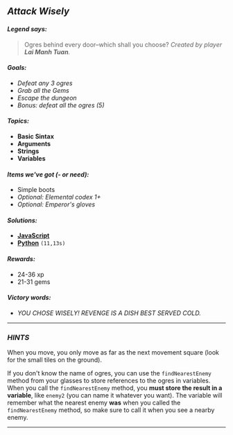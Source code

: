 ## _Attack Wisely_

#### _Legend says:_
> Ogres behind every door–which shall you choose? _Created by player **Lai Manh Tuan**._

#### _Goals:_
+ _Defeat any 3 ogres_
+ _Grab all the Gems_
+ _Escape the dungeon_
+ _Bonus: defeat all the ogres (5)_

#### _Topics:_
+ **Basic Sintax**
+ **Arguments**
+ **Strings**
+ **Variables**

#### _Items we've got (- or need):_
+ Simple boots
+ _Optional: Elemental codex 1+_
+ _Optional: Emperor's gloves_

#### _Solutions:_
+ **[JavaScript](attackWisely.js)**
+ **[Python](attack_wisely.py)** `(11,13s)`

#### _Rewards:_
+ 24-36 xp
+ 21-31 gems

#### _Victory words:_
+ _YOU CHOSE WISELY! REVENGE IS A DISH BEST SERVED COLD._

___

### _HINTS_

When you move, you only move as far as the next movement square (look for the small tiles on the ground).

If you don't know the name of ogres, you can use the `findNearestEnemy` method from your glasses to store references to the ogres in variables. When you call the `findNearestEnemy` method, you **must store the result in a variable**, like `enemy2` (you can name it whatever you want). The variable will remember what the nearest enemy **was** when you called the `findNearestEnemy` method, so make sure to call it when you see a nearby enemy.

___
